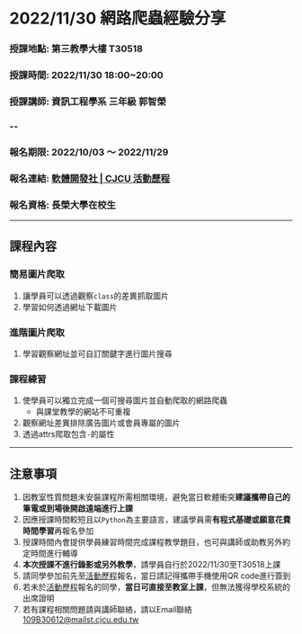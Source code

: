 # **2022/11/30 網路爬蟲經驗分享**

### **授課地點: 第三教學大樓 T30518**

### **授課時間: 2022/11/30 18:00~20:00**

### **授課講師: 資訊工程學系 三年級 郭智榮**

### --

### **報名期限: 2022/10/03 ～ 2022/11/29**

### **報名連結: [軟體開發社 | CJCU 活動歷程](https://act.cjcu.edu.tw/ActiveSite/act.aspx?id=15283)**

### **報名資格: 長榮大學在校生**

***

## **課程內容**
### **簡易圖片爬取**
1. 讓學員可以透過觀察`class`的差異抓取圖片
2. 學習如何透過網址下載圖片

### **進階圖片爬取**
1. 學習觀察網址並可自訂關鍵字進行圖片搜尋

### **課程練習**
1. 使學員可以獨立完成一個可搜尋圖片並自動爬取的網路爬蟲
    * 與課堂教學的網站不可重複
2. 觀察網址差異排除廣告圖片或會員專屬的圖片
3. 透過attrs爬取包含`-`的屬性

***

## **注意事項**
1. 因教室性質問題未安裝課程所需相關環境，避免當日軟體衝突**建議攜帶自己的筆電或到場後開啟遠端進行上課**
2. 因應授課時間較短且以`Python`為主要語言，建議學員需**有程式基礎或願意花費時間學習**再報名參加
3. 授課時間內會提供學員練習時間完成課程教學題目，也可與講師或助教另外約定時間進行輔導
4. **本次授課不進行錄影或另外教學**，請學員自行於2022/11/30至T30518上課
5. 請同學參加前先至[活動歷程](https://act.cjcu.edu.tw/ActiveSite/act.aspx?id=15283)報名，當日請記得攜帶手機使用QR code進行簽到
6. 若未於[活動歷程](https://act.cjcu.edu.tw/ActiveSite/act.aspx?id=15283)報名的同學，**當日可直接至教室上課**，但無法獲得學校系統的出席證明
7. 若有課程相關問題請與講師聯絡，請以Email聯絡 109B30612@mailst.cjcu.edu.tw
